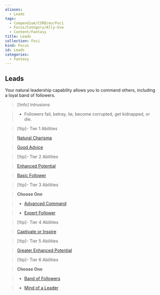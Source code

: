 ```yaml
---
aliases:
  - Leads
tags:
  - Compendium/CSRD/en/Foci
  - Focus/Category/Ally-Use
  - Content/Fantasy
title: Leads
collection: Foci
kind: Focus
id: Leads
categories:
  - Fantasy
---
```

## Leads    
Your natural leadership capability allows you to command others, including a loyal band of followers.    
  
>[!info] Intrusions    
>- Followers fail, betray, lie, become corrupted, get kidnapped, or die.    
  
  
>[!tip]- Tier 1 Abilities    
> [Natural Charisma](Natural-Charisma.md)    
> [Good Advice](Good-Advice.md)    
  
  
>[!tip]- Tier 2 Abilities    
> [Enhanced Potential](Enhanced-Potential.md)    
> [Basic Follower](Basic-Follower.md)    
  
  
>[!tip]- Tier 3 Abilities    
> **Choose One**    
>- [Advanced Command](Advanced-Command.md)    
>- [Expert Follower](Expert-Follower.md)    
  
  
>[!tip]- Tier 4 Abilities    
> [Captivate or Inspire](Captivate-or-Inspire.md)    
  
  
>[!tip]- Tier 5 Abilities    
> [Greater Enhanced Potential](Greater-Enhanced-Potential.md)    
  
  
>[!tip]- Tier 6 Abilities    
> **Choose One**    
>- [Band of Followers](Band-of-Followers.md)    
>- [Mind of a Leader](Mind-of-a-Leader.md)
